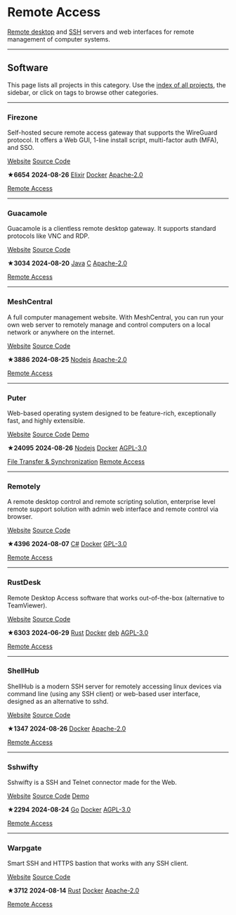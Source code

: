 # Remote Access

[Remote desktop](https://en.wikipedia.org/wiki/Remote_desktop_software) and [SSH](https://en.wikipedia.org/wiki/Secure_Shell) servers and web interfaces for remote management of computer systems.

---

## Software

This page lists all projects in this category. Use the [index of all projects](https://awesome-selfhosted.net/index.html), the sidebar, or click on  tags to browse other categories.

---

### Firezone

Self-hosted secure remote access gateway that supports the WireGuard protocol. It offers a Web GUI, 1-line install script, multi-factor auth (MFA), and SSO.

[ Website](https://www.firezone.dev/) [ Source Code](https://github.com/firezone/firezone)

**★6654**  **2024-08-26** [ Elixir](https://awesome-selfhosted.net/platforms/elixir.html) [ Docker](https://awesome-selfhosted.net/platforms/docker.html) [ Apache-2.0](https://awesome-selfhosted.net/index.html#list-of-licenses)

[ Remote Access](https://awesome-selfhosted.net/tags/remote-access.html)

---

### Guacamole

Guacamole is a clientless remote desktop gateway. It supports standard protocols like VNC and RDP.

[ Website](https://guacamole.apache.org/) [ Source Code](https://github.com/apache/guacamole-server)

**★3034**  **2024-08-20** [ Java](https://awesome-selfhosted.net/platforms/java.html) [ C](https://awesome-selfhosted.net/platforms/c.html) [ Apache-2.0](https://awesome-selfhosted.net/index.html#list-of-licenses)

[ Remote Access](https://awesome-selfhosted.net/tags/remote-access.html)

---

### MeshCentral

A full computer management website. With MeshCentral, you can run your own web server to remotely manage and control computers on a local network or anywhere on the internet.

[ Website](https://meshcentral.com/) [ Source Code](https://github.com/Ylianst/MeshCentral)

**★3886**  **2024-08-25** [ Nodejs](https://awesome-selfhosted.net/platforms/nodejs.html) [ Apache-2.0](https://awesome-selfhosted.net/index.html#list-of-licenses)

[ Remote Access](https://awesome-selfhosted.net/tags/remote-access.html)

---

### Puter

Web-based operating system designed to be feature-rich, exceptionally fast, and highly extensible.

[ Website](https://puter.com/) [ Source Code](https://github.com/heyputer/puter) [ Demo](https://puter.com/)

**★24095**  **2024-08-26** [ Nodejs](https://awesome-selfhosted.net/platforms/nodejs.html) [ Docker](https://awesome-selfhosted.net/platforms/docker.html) [ AGPL-3.0](https://awesome-selfhosted.net/index.html#list-of-licenses)

[ File Transfer & Synchronization](https://awesome-selfhosted.net/tags/file-transfer--synchronization.html) [ Remote Access](https://awesome-selfhosted.net/tags/remote-access.html)

---

### Remotely

A remote desktop control and remote scripting solution, enterprise level remote support solution with admin web interface and remote control via browser.

[ Website](https://github.com/immense/Remotely) [ Source Code](https://github.com/immense/Remotely)

**★4396**  **2024-08-07** [ C#](https://awesome-selfhosted.net/platforms/c%23.html) [ Docker](https://awesome-selfhosted.net/platforms/docker.html) [ GPL-3.0](https://awesome-selfhosted.net/index.html#list-of-licenses)

[ Remote Access](https://awesome-selfhosted.net/tags/remote-access.html)

---

### RustDesk

Remote Desktop Access software that works out-of-the-box (alternative to TeamViewer).

[ Website](https://rustdesk.com/) [ Source Code](https://github.com/rustdesk/rustdesk-server)

**★6303**  **2024-06-29** [ Rust](https://awesome-selfhosted.net/platforms/rust.html) [ Docker](https://awesome-selfhosted.net/platforms/docker.html) [ deb](https://awesome-selfhosted.net/platforms/deb.html) [ AGPL-3.0](https://awesome-selfhosted.net/index.html#list-of-licenses)

[ Remote Access](https://awesome-selfhosted.net/tags/remote-access.html)

---

### ShellHub

ShellHub is a modern SSH server for remotely accessing linux devices via command line (using any SSH client) or web-based user interface, designed as an alternative to sshd.

[ Website](https://www.shellhub.io/) [ Source Code](https://github.com/shellhub-io/shellhub)

**★1347**  **2024-08-26** [ Docker](https://awesome-selfhosted.net/platforms/docker.html) [ Apache-2.0](https://awesome-selfhosted.net/index.html#list-of-licenses)

[ Remote Access](https://awesome-selfhosted.net/tags/remote-access.html)

---

### Sshwifty

Sshwifty is a SSH and Telnet connector made for the Web.

[ Website](https://github.com/nirui/sshwifty) [ Source Code](https://github.com/nirui/sshwifty) [ Demo](https://sshwifty-demo.nirui.org/)

**★2294**  **2024-08-24** [ Go](https://awesome-selfhosted.net/platforms/go.html) [ Docker](https://awesome-selfhosted.net/platforms/docker.html) [ AGPL-3.0](https://awesome-selfhosted.net/index.html#list-of-licenses)

[ Remote Access](https://awesome-selfhosted.net/tags/remote-access.html)

---

### Warpgate

Smart SSH and HTTPS bastion that works with any SSH client.

[ Website](https://github.com/warp-tech/warpgate) [ Source Code](https://github.com/warp-tech/warpgate)

**★3712**  **2024-08-14** [ Rust](https://awesome-selfhosted.net/platforms/rust.html) [ Docker](https://awesome-selfhosted.net/platforms/docker.html) [ Apache-2.0](https://awesome-selfhosted.net/index.html#list-of-licenses)

[ Remote Access](https://awesome-selfhosted.net/tags/remote-access.html)

